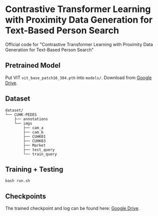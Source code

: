 # Contrastive Transformer Learning with Proximity Data Generation for Text-Based Person Search

Official code for "Contrastive Transformer Learning with Proximity Data Generation for Text-Based Person Search"

## Pretrained Model
Put VIT `vit_base_patch16_384.pth` into `models/`.
Download from [Google Drive](https://drive.google.com/file/d/1b7p3SsG7L7LPFrChc1Jx8X94YnLIH00X/view?usp=sharing).

## Dataset
```
dataset/
└── CUHK-PEDES
    ├── annotations
    └── imgs
        ├── cam_a
        ├── cam_b
        ├── CUHK01
        ├── CUHK03
        ├── Market
        ├── test_query
        └── train_query
```
## Training + Testing 
```
bash run.sh
```

## Checkpoints
The trained checkpoint and log can be found here: [Google Drive](https://drive.google.com/drive/folders/17ny2ZPPRHiEoON6NxLK38AlgyDkfIuIH?usp=sharing).